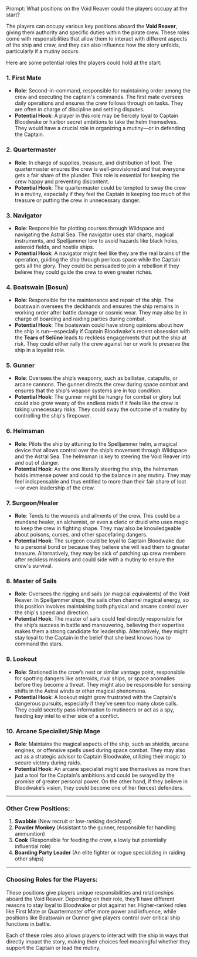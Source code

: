 Prompt: What positions on the Void Reaver could the players occupy at the start?

The players can occupy various key positions aboard the **Void Reaver**, giving them authority and specific duties within the pirate crew. These roles come with responsibilities that allow them to interact with different aspects of the ship and crew, and they can also influence how the story unfolds, particularly if a mutiny occurs.

Here are some potential roles the players could hold at the start:

### 1. **First Mate**
   - **Role**: Second-in-command, responsible for maintaining order among the crew and executing the captain's commands. The first mate oversees daily operations and ensures the crew follows through on tasks. They are often in charge of discipline and settling disputes.
   - **Potential Hook**: A player in this role may be fiercely loyal to Captain Bloodwake or harbor secret ambitions to take the helm themselves. They would have a crucial role in organizing a mutiny—or in defending the Captain.
   
### 2. **Quartermaster**
   - **Role**: In charge of supplies, treasure, and distribution of loot. The quartermaster ensures the crew is well-provisioned and that everyone gets a fair share of the plunder. This role is essential for keeping the crew happy and preventing discontent.
   - **Potential Hook**: The quartermaster could be tempted to sway the crew in a mutiny, especially if they feel the Captain is keeping too much of the treasure or putting the crew in unnecessary danger.

### 3. **Navigator**
   - **Role**: Responsible for plotting courses through Wildspace and navigating the Astral Sea. The navigator uses star charts, magical instruments, and Spelljammer lore to avoid hazards like black holes, asteroid fields, and hostile ships.
   - **Potential Hook**: A navigator might feel like they are the real brains of the operation, guiding the ship through perilous space while the Captain gets all the glory. They could be persuaded to join a rebellion if they believe they could guide the crew to even greater riches.

### 4. **Boatswain (Bosun)**
   - **Role**: Responsible for the maintenance and repair of the ship. The boatswain oversees the deckhands and ensures the ship remains in working order after battle damage or cosmic wear. They may also be in charge of boarding and raiding parties during combat.
   - **Potential Hook**: The boatswain could have strong opinions about how the ship is run—especially if Captain Bloodwake's recent obsession with the **Tears of Selûne** leads to reckless engagements that put the ship at risk. They could either rally the crew against her or work to preserve the ship in a loyalist role.

### 5. **Gunner**
   - **Role**: Oversees the ship’s weaponry, such as ballistae, catapults, or arcane cannons. The gunner directs the crew during space combat and ensures that the ship's weapon systems are in top condition.
   - **Potential Hook**: The gunner might be hungry for combat or glory but could also grow weary of the endless raids if it feels like the crew is taking unnecessary risks. They could sway the outcome of a mutiny by controlling the ship's firepower.

### 6. **Helmsman**
   - **Role**: Pilots the ship by attuning to the Spelljammer helm, a magical device that allows control over the ship’s movement through Wildspace and the Astral Sea. The helmsman is key to steering the Void Reaver into and out of danger.
   - **Potential Hook**: As the one literally steering the ship, the helmsman holds immense power and could tip the balance in any mutiny. They may feel indispensable and thus entitled to more than their fair share of loot—or even leadership of the crew.

### 7. **Surgeon/Healer**
   - **Role**: Tends to the wounds and ailments of the crew. This could be a mundane healer, an alchemist, or even a cleric or druid who uses magic to keep the crew in fighting shape. They may also be knowledgeable about poisons, curses, and other spacefaring dangers.
   - **Potential Hook**: The surgeon could be loyal to Captain Bloodwake due to a personal bond or because they believe she will lead them to greater treasure. Alternatively, they may be sick of patching up crew members after reckless missions and could side with a mutiny to ensure the crew's survival.

### 8. **Master of Sails**
   - **Role**: Oversees the rigging and sails (or magical equivalents) of the Void Reaver. In Spelljammer ships, the sails often channel magical energy, so this position involves maintaining both physical and arcane control over the ship's speed and direction.
   - **Potential Hook**: The master of sails could feel directly responsible for the ship’s success in battle and maneuvering, believing their expertise makes them a strong candidate for leadership. Alternatively, they might stay loyal to the Captain in the belief that she best knows how to command the stars.

### 9. **Lookout**
   - **Role**: Stationed in the crow’s nest or similar vantage point, responsible for spotting dangers like asteroids, rival ships, or space anomalies before they become a threat. They might also be responsible for sensing shifts in the Astral winds or other magical phenomena.
   - **Potential Hook**: A lookout might grow frustrated with the Captain's dangerous pursuits, especially if they’ve seen too many close calls. They could secretly pass information to mutineers or act as a spy, feeding key intel to either side of a conflict.

### 10. **Arcane Specialist/Ship Mage**
   - **Role**: Maintains the magical aspects of the ship, such as shields, arcane engines, or offensive spells used during space combat. They may also act as a strategic advisor to Captain Bloodwake, utilizing their magic to secure victory during raids.
   - **Potential Hook**: An arcane specialist might see themselves as more than just a tool for the Captain's ambitions and could be swayed by the promise of greater personal power. On the other hand, if they believe in Bloodwake’s vision, they could become one of her fiercest defenders.

---

### Other Crew Positions:
1. **Swabbie** (New recruit or low-ranking deckhand)
2. **Powder Monkey** (Assistant to the gunner, responsible for handling ammunition)
3. **Cook** (Responsible for feeding the crew, a lowly but potentially influential role)
4. **Boarding Party Leader** (An elite fighter or rogue specializing in raiding other ships)

---

### Choosing Roles for the Players:
These positions give players unique responsibilities and relationships aboard the Void Reaver. Depending on their role, they’ll have different reasons to stay loyal to Bloodwake or plot against her. Higher-ranked roles like First Mate or Quartermaster offer more power and influence, while positions like Boatswain or Gunner give players control over critical ship functions in battle.

Each of these roles also allows players to interact with the ship in ways that directly impact the story, making their choices feel meaningful whether they support the Captain or lead the mutiny.
